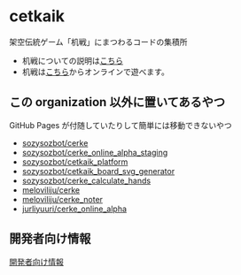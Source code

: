 # cetkaik
架空伝統ゲーム「机戦」にまつわるコードの集積所

- 机戦についての説明は[こちら](https://sites.google.com/view/cet2kaik)
- 机戦は[こちら](http://jurliyuuri.com/cerke_online_alpha/entrance.html)からオンラインで遊べます。


## この organization 以外に置いてあるやつ

GitHub Pages が付随していたりして簡単には移動できないやつ
 - [sozysozbot/cerke](https://github.com/sozysozbot/cerke)
 - [sozysozbot/cerke_online_alpha_staging](https://github.com/sozysozbot/cerke_online_alpha_staging)
 - [sozysozbot/cetkaik_platform](https://github.com/sozysozbot/cetkaik_platform)
 - [sozysozbot/cetkaik_board_svg_generator](https://github.com/sozysozbot/cetkaik_board_svg_generator)
 - [sozysozbot/cerke_calculate_hands](https://github.com/sozysozbot/cerke_calculate_hands)
 - [meloviliju/cerke](https://github.com/meloviliju/cerke)
 - [meloviliju/cerke_noter](https://github.com/meloviliju/cerke_noter)
 - [jurliyuuri/cerke_online_alpha](https://github.com/jurliyuuri/cerke_online_alpha)

## 開発者向け情報

[開発者向け情報](https://github.com/cetkaik/.github/blob/main/profile/developers/index.md)

